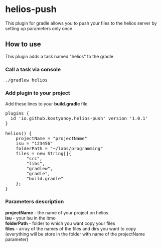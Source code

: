 # helios-push

This plugin for gradle allows you to push your files to the helios server by setting up 
parameters only once

## How to use 

This plugin adds a task named "helios" to the gradle

### Call a task via console
 
<pre>
./gradlew helios
</pre>

### Add plugin to your project  
Add these lines to your **build.gradle** file

<pre>
plugins {
  id 'io.github.kostyanoy.helios-push' version '1.0.1'
}

helios() {
    projectName = "projectName"
    isu = "123456"
    folderPath = "~/labs/programming"
    files = new String[]{
        "src",
        "libs",
        "gradlew",
        "gradle",
        "build.gradle"
    };
}
</pre>

### Parameters description
**projectName** - the name of your project on helios  
**isu** - your isu in the itmo  
**folderPath** - folder to which you want copy your files  
**files** - array of the names of the files and dirs you want to copy  
(everything will be store in the folder with name of the projectName parameter)  
